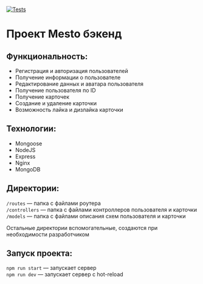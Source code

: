 [![Tests](../../actions/workflows/tests-14-sprint.yml/badge.svg)](../../actions/workflows/tests-14-sprint.yml)
# Проект Mesto бэкенд

## Функциональность:
* Регистрация и авторизация пользователей
* Получение информации о пользователе
* Редактирование данных и аватара пользователя
* Получение пользователя по ID
* Получение карточек
* Создание и удаление карточки
* Возможность лайка и дизлайка карточки

## Технологии:
* Mongoose
* NodeJS
* Express
* Nginx
* MongoDB

## Директории:

`/routes` — папка с файлами роутера  
`/controllers` — папка с файлами контроллеров пользователя и карточки   
`/models` — папка с файлами описания схем пользователя и карточки  
  
Остальные директории вспомогательные, создаются при необходимости разработчиком

## Запуск проекта:

`npm run start` — запускает сервер   
`npm run dev` — запускает сервер с hot-reload
